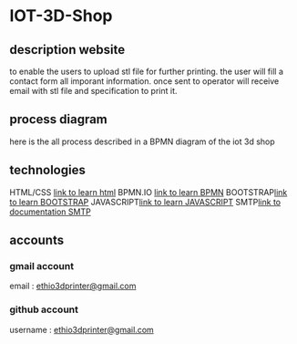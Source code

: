 # IOT-3D-Shop

## description website
to enable the users to upload stl file for further printing.
the user will fill a contact form all imporant information. once sent to operator will receive email with stl file and specification to print it.
## process diagram
here is the all process described in a BPMN diagram of the iot 3d shop 
## technologies
HTML/CSS [link to learn html](https://www.tutorialspoint.com/html/index.htm)
BPMN.IO [link to learn BPMN](https://www.bpmn.org)
BOOTSTRAP[link to learn BOOTSTRAP](https://www.w3schools.com/bootstrap)
JAVASCRIPT[link to learn JAVASCRIPT](https://www.w3schools.com/js/DEFAULT.asp)
SMTP[link to  documentation SMTP](https://smtpjs.com/)
## accounts

### gmail account
email : ethio3dprinter@gmail.com
 
### github account
username : ethio3dprinter@gmail.com
